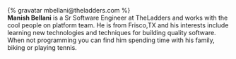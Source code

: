<div class="profile-container">
  <div class="profile-thumb">
    {% gravatar mbellani@theladders.com %}
  </div>
  <div class="profile-content">
    <strong>Manish Bellani</strong> is a Sr Software Engineer at TheLadders and works with the cool people on platform team. He is from Frisco,TX and his interests include learning new technologies and techniques for building quality software. When not programming you can find him spending time with his family, biking or playing tennis.
  </div>
</div>
